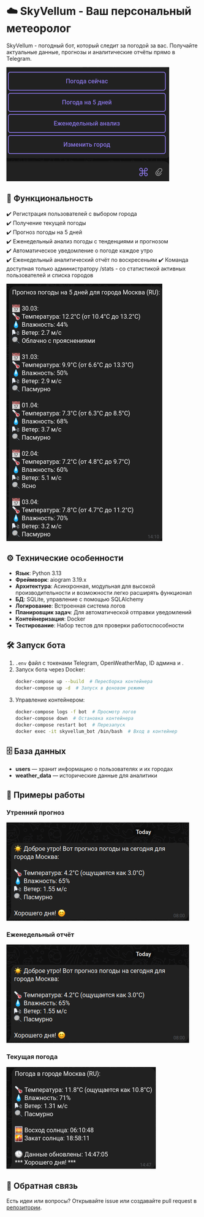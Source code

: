 # ☁️ SkyVellum - Ваш персональный метеоролог

SkyVellum - погодный бот, который следит за погодой за вас. Получайте актуальные данные, 
прогнозы и аналитические отчёты прямо в Telegram.

![Меню](https://github.com/Wlwool/SkyVellum/blob/main/images/menu.png)

## 🌟 Функциональность

✔️ Регистрация пользователей с выбором города  
✔️ Получение текущей погоды  
✔️ Прогноз погоды на 5 дней  
✔️ Еженедельный анализ погоды с тенденциями и прогнозом  
✔️ Автоматическое уведомление о погоде каждое утро  
✔️ Еженедельный аналитический отчёт по воскресеньям
✔️ Команда доступная только администратору /stats - со статистикой активных пользователей и списка городов

![Прогноз на 5 дней](https://github.com/Wlwool/SkyVellum/blob/main/images/5_day.png)

## ⚙️ Технические особенности

- **Язык**: Python 3.13  
- **Фреймворк**: aiogram 3.19.x  
- **Архитектура**: Асинхронная, модульная для высокой производительности и возможности легко расширять функционал 
- **БД**: SQLite, управление с помощью SQLAlchemy
- **Логирование**: Встроенная система логов  
- **Планировщик задач**: Для автоматической отправки уведомлений  
- **Контейнеризация**: Docker  
- **Тестирование**: Набор тестов для проверки работоспособности

## 🛠️ Запуск бота

1. `.env` файл с токенами Telegram, OpenWeatherMap, ID админа и .
2. Запуск бота через Docker:
   ```sh
   docker-compose up --build  # Пересборка контейнера
   docker-compose up -d  # Запуск в фоновом режиме
   ```
3. Управление контейнером:
   ```sh
   docker-compose logs -f bot  # Просмотр логов
   docker-compose down  # Остановка контейнера
   docker-compose restart bot  # Перезапуск
   docker exec -it skyvellum_bot /bin/bash  # Вход в контейнер
   ```

## 🗄️ База данных

- **users** — хранит информацию о пользователях и их городах  
- **weather_data** — исторические данные для аналитики  

## 📸 Примеры работы

### Утренний прогноз
![Утренний прогноз](https://github.com/Wlwool/SkyVellum/blob/main/images/8_00_utro.png)

### Еженедельный отчёт
![Еженедельный отчёт](https://github.com/Wlwool/SkyVellum/blob/main/images/12_00_sun.png)

### Текущая погода
![Погода сейчас](https://github.com/Wlwool/SkyVellum/blob/main/images/weather_now.png)

## 📩 Обратная связь
Есть идеи или вопросы? Открывайте issue или создавайте pull request в [репозитории](https://github.com/Wlwool/SkyVellum).
